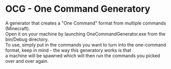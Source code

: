 <h1><b>OCG - One Command Generatory</h1></b>

A generator that creates a "One Command" format from multiple commands (Minecraft).<br/>
Open it on your machine by launching OneCommandGenerator.exe from the bin/Debug directory.<br/>
To use, simply put in the commands you want to turn into the one-command format, keep in mind - the way this generatory works is that <br/>
a machine will be spawned which will then run the commands you picked over and over again. 
